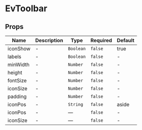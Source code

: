 # EvToolbar

## Props

<!-- @vuese:EvToolbar:props:start -->
|Name|Description|Type|Required|Default|
|---|---|---|---|---|
|iconShow|-|`Boolean`|`false`|true|
|labels|-|`Boolean`|`false`|-|
|minWidth|-|`Number`|`false`|-|
|height|-|`Number`|`false`|-|
|fontSize|-|`Number`|`false`|-|
|iconSize|-|`Number`|`false`|-|
|padding|-|`Number`|`false`|-|
|iconPos|-|`String`|`false`|aside|
|iconPos|-|—|`false`|-|
|iconSize|-|—|`false`|-|

<!-- @vuese:EvToolbar:props:end -->


